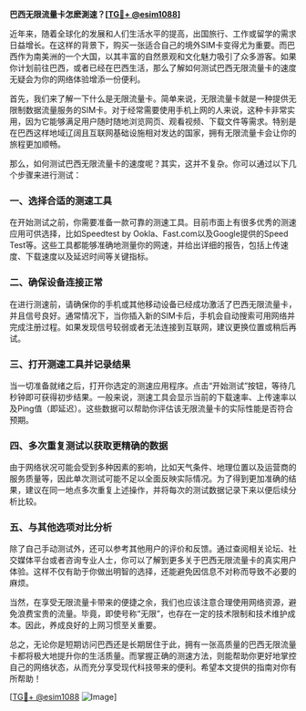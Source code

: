 **巴西无限流量卡怎麽測速？[[TG💪+ @esim1088](https://t.me/s/esim1088)]**

近年来，随着全球化的发展和人们生活水平的提高，出国旅行、工作或留学的需求日益增长。在这样的背景下，购买一张适合自己的境外SIM卡变得尤为重要。而巴西作为南美洲的一个大国，以其丰富的自然景观和文化魅力吸引了众多游客。如果你计划前往巴西，或者已经在巴西生活，那么了解如何测试巴西无限流量卡的速度无疑会为你的网络体验增添一份便利。

首先，我们来了解一下什么是无限流量卡。简单来说，无限流量卡就是一种提供无限制数据流量服务的SIM卡。对于经常需要使用手机上网的人来说，这种卡非常实用，因为它能够满足用户随时随地浏览网页、观看视频、下载文件等需求。特别是在巴西这样地域辽阔且互联网基础设施相对发达的国家，拥有无限流量卡会让你的旅程更加顺畅。

那么，如何测试巴西无限流量卡的速度呢？其实，这并不复杂。你可以通过以下几个步骤来进行测试：

### 一、选择合适的测速工具

在开始测试之前，你需要准备一款可靠的测速工具。目前市面上有很多优秀的测速应用可供选择，比如Speedtest by Ookla、Fast.com以及Google提供的Speed Test等。这些工具都能够准确地测量你的网速，并给出详细的报告，包括上传速度、下载速度以及延迟时间等关键指标。

### 二、确保设备连接正常

在进行测速前，请确保你的手机或其他移动设备已经成功激活了巴西无限流量卡，并且信号良好。通常情况下，当你插入新的SIM卡后，手机会自动搜索可用网络并完成注册过程。如果发现信号较弱或者无法连接到互联网，建议更换位置或稍后再试。

### 三、打开测速工具并记录结果

当一切准备就绪之后，打开你选定的测速应用程序。点击“开始测试”按钮，等待几秒钟即可获得初步结果。一般来说，测速工具会显示当前的下载速率、上传速率以及Ping值（即延迟）。这些数据可以帮助你评估该无限流量卡的实际性能是否符合预期。

### 四、多次重复测试以获取更精确的数据

由于网络状况可能会受到多种因素的影响，比如天气条件、地理位置以及运营商的服务质量等，因此单次测试可能不足以全面反映实际情况。为了得到更加准确的结果，建议在同一地点多次重复上述操作，并将每次的测试数据记录下来以便后续分析比较。

### 五、与其他选项对比分析

除了自己手动测试外，还可以参考其他用户的评价和反馈。通过查阅相关论坛、社交媒体平台或者咨询专业人士，你可以了解到更多关于巴西无限流量卡的真实用户体验。这样不仅有助于你做出明智的选择，还能避免因信息不对称而导致不必要的麻烦。

当然，在享受无限流量卡带来的便捷之余，我们也应该注意合理使用网络资源，避免浪费宝贵的流量。毕竟，即使号称“无限”，也存在一定的技术限制和技术维护成本。因此，养成良好的上网习惯至关重要。

总之，无论你是短期访问巴西还是长期居住于此，拥有一张高质量的巴西无限流量卡都将极大地提升你的生活质量。而掌握正确的测速方法，则能帮助你更好地掌控自己的网络状态，从而充分享受现代科技带来的便利。希望本文提供的指南对你有所帮助！

[[TG💪+ @esim1088](https://t.me/s/esim1088) ![Image](https://i.postimg.cc/4NQfJmqS/Snipaste-2025-05-13-00-14-12.png)]